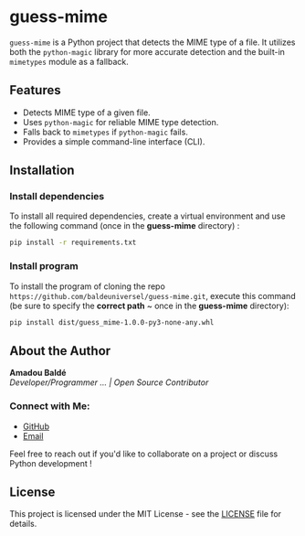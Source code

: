 # guess-mime

`guess-mime` is a Python project that detects the MIME type of a file. It utilizes both the `python-magic` library for more accurate 
detection and the built-in `mimetypes` module as a fallback.

## Features
- Detects MIME type of a given file.
- Uses `python-magic` for reliable MIME type detection.
- Falls back to `mimetypes` if `python-magic` fails.
- Provides a simple command-line interface (CLI).

## Installation

### Install dependencies
To install all required dependencies, create a virtual environment and use the following command (once in the **guess-mime** directory) :
```bash
pip install -r requirements.txt 
```

### Install program
To install the program of cloning the repo `https://github.com/baldeuniversel/guess-mime.git`, execute 
this command (be sure to specify the **correct path** ~ once in the **guess-mime** directory): 
```bash
pip install dist/guess_mime-1.0.0-py3-none-any.whl
```

## About the Author

**Amadou Baldé**  
*Developer/Programmer ... | Open Source Contributor*

### Connect with Me:
- [GitHub](https://github.com/baldeuniversel)  
- [Email](mailto:baldeuniversel@protonmail.com)

Feel free to reach out if you'd like to collaborate on a project or discuss Python development !

## License

This project is licensed under the MIT License - see the [LICENSE](https://opensource.org/license/mit) file for details.
